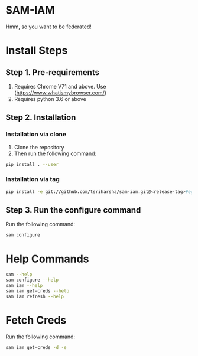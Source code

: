 # SAM-IAM

Hmm, so you want to be federated!

# Install Steps

## Step 1. Pre-requirements

1. Requires Chrome V71 and above. Use (https://www.whatismybrowser.com/)
2. Requires python 3.6 or above

## Step 2. Installation

### Installation via clone

1. Clone the repository
2. Then run the following command:

```bash
pip install . --user
```

### Installation via tag

```bash
pip install -e git://github.com/tsriharsha/sam-iam.git@<release-tag>#egg=sam
```

## Step 3. Run the configure command

Run the following command:

```bash
sam configure
```  

# Help Commands

```bash
sam --help
sam configure --help
sam iam --help
sam iam get-creds --help
sam iam refresh --help
```


# Fetch Creds

Run the following command:

```bash
sam iam get-creds -d -e
```



